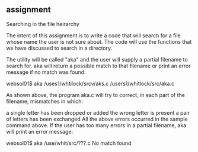 ## assignment

Searching in the file heirarchy

The intent of this assignment is to write a code that will search for a file whose name the user is not sure about. The code will use the functions that we have discussed to search in a directory.

The utility will be called "aka" and the user will supply a partial filename to search for. aka will return a possible match to that filename or print an error message if no match was found: 

websol01$ aka /uses1/whtilock/srcv/aks.c 
/users1/whitlock/src/aka.c

As shown above, the program aka.c will try to correct, in each part of the filename, mismatches in which:

a single letter has been dropped or added
the wrong letter is present
a pair of letters has been exchanged
All the above errors occurred in the sample command above.
If the user has too many errors in a partial filename, aka will print an error message: 

websol01$ aka /use/whit/src/???.c 
No match found

